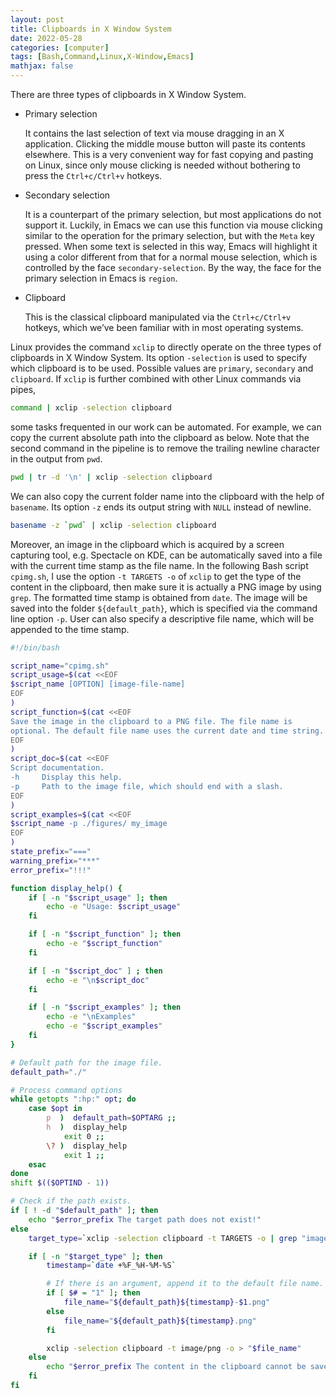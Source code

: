 ```yaml
---
layout: post
title: Clipboards in X Window System
date: 2022-05-28
categories: [computer]
tags: [Bash,Command,Linux,X-Window,Emacs]
mathjax: false
---
```


There are three types of clipboards in X Window System.

-   Primary selection
    
    It contains the last selection of text via mouse dragging in an X application. Clicking the middle mouse button will paste its contents elsewhere. This is a very convenient way for fast copying and pasting on Linux, since only mouse clicking is needed without bothering to press the `Ctrl+c/Ctrl+v` hotkeys.
-   Secondary selection
    
    It is a counterpart of the primary selection, but most applications do not support it. Luckily, in Emacs we can use this function via mouse clicking similar to the operation for the primary selection, but with the `Meta` key pressed. When some text is selected in this way, Emacs will highlight it using a color different from that for a normal mouse selection, which is controlled by the face `secondary-selection`. By the way, the face for the primary selection in Emacs is `region`.
-   Clipboard
    
    This is the classical clipboard manipulated via the `Ctrl+c/Ctrl+v` hotkeys, which we&rsquo;ve been familiar with in most operating systems.

Linux provides the command `xclip` to directly operate on the three types of clipboards in X Window System. Its option `-selection` is used to specify which clipboard is to be used. Possible values are `primary`, `secondary` and `clipboard`. If `xclip` is further combined with other Linux commands via pipes,

```bash
command | xclip -selection clipboard
```

some tasks frequented in our work can be automated. For example, we can copy the current absolute path into the clipboard as below. Note that the second command in the pipeline is to remove the trailing newline character in the output from `pwd`.

```bash
pwd | tr -d '\n' | xclip -selection clipboard
```

We can also copy the current folder name into the clipboard with the help of `basename`. Its option `-z` ends its output string with `NULL` instead of newline.

```bash
basename -z `pwd` | xclip -selection clipboard
```

Moreover, an image in the clipboard which is acquired by a screen capturing tool, e.g. Spectacle on KDE, can be automatically saved into a file with the current time stamp as the file name. In the following Bash script `cpimg.sh`, I use the option `-t TARGETS -o` of `xclip` to get the type of the content in the clipboard, then make sure it is actually a PNG image by using `grep`. The formatted time stamp is obtained from `date`. The image will be saved into the folder `${default_path}`, which is specified via the command line option `-p`. User can also specify a descriptive file name, which will be appended to the time stamp.

```bash
#!/bin/bash

script_name="cpimg.sh"
script_usage=$(cat <<EOF
$script_name [OPTION] [image-file-name]
EOF
)
script_function=$(cat <<EOF
Save the image in the clipboard to a PNG file. The file name is
optional. The default file name uses the current date and time string.
EOF
)
script_doc=$(cat <<EOF
Script documentation.
-h     Display this help.
-p     Path to the image file, which should end with a slash.
EOF
)
script_examples=$(cat <<EOF
$script_name -p ./figures/ my_image
EOF
)
state_prefix="==="
warning_prefix="***"
error_prefix="!!!"

function display_help() {
    if [ -n "$script_usage" ]; then
        echo -e "Usage: $script_usage"
    fi

    if [ -n "$script_function" ]; then
        echo -e "$script_function"
    fi

    if [ -n "$script_doc" ] ; then
        echo -e "\n$script_doc"
    fi

    if [ -n "$script_examples" ]; then
        echo -e "\nExamples"
        echo -e "$script_examples"
    fi
}

# Default path for the image file.
default_path="./"

# Process command options
while getopts ":hp:" opt; do
    case $opt in
        p  )  default_path=$OPTARG ;;
        h  )  display_help
            exit 0 ;;
        \? )  display_help
            exit 1 ;;
    esac
done
shift $(($OPTIND - 1))

# Check if the path exists.
if [ ! -d "$default_path" ]; then
    echo "$error_prefix The target path does not exist!"
else
    target_type=`xclip -selection clipboard -t TARGETS -o | grep "image/png"`

    if [ -n "$target_type" ]; then
        timestamp=`date +%F_%H-%M-%S`

        # If there is an argument, append it to the default file name.
        if [ $# = "1" ]; then
            file_name="${default_path}${timestamp}-$1.png"
        else
            file_name="${default_path}${timestamp}.png"
        fi

        xclip -selection clipboard -t image/png -o > "$file_name"
    else
        echo "$error_prefix The content in the clipboard cannot be saved as a PNG image!"
    fi
fi
```
